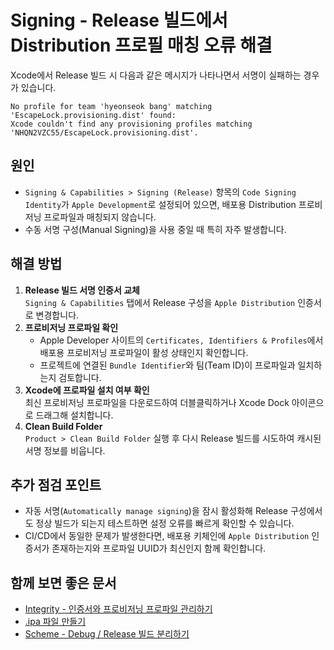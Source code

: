 # Signing - Release 빌드에서 Distribution 프로필 매칭 오류 해결

Xcode에서 Release 빌드 시 다음과 같은 메시지가 나타나면서 서명이 실패하는 경우가 있습니다.

```
No profile for team 'hyeonseok bang' matching 'EscapeLock.provisioning.dist' found:
Xcode couldn't find any provisioning profiles matching 'NHQN2VZC55/EscapeLock.provisioning.dist'.
```

## 원인
- `Signing & Capabilities > Signing (Release)` 항목의 `Code Signing Identity`가 `Apple Development`로 설정되어 있으면, 배포용 Distribution 프로비저닝 프로파일과 매칭되지 않습니다.
- 수동 서명 구성(Manual Signing)을 사용 중일 때 특히 자주 발생합니다.

## 해결 방법
1. **Release 빌드 서명 인증서 교체**  
   `Signing & Capabilities` 탭에서 Release 구성을 `Apple Distribution` 인증서로 변경합니다.
2. **프로비저닝 프로파일 확인**  
   - Apple Developer 사이트의 `Certificates, Identifiers & Profiles`에서 배포용 프로비저닝 프로파일이 활성 상태인지 확인합니다.
   - 프로젝트에 연결된 `Bundle Identifier`와 팀(Team ID)이 프로파일과 일치하는지 검토합니다.
3. **Xcode에 프로파일 설치 여부 확인**  
   최신 프로비저닝 프로파일을 다운로드하여 더블클릭하거나 Xcode Dock 아이콘으로 드래그해 설치합니다.
4. **Clean Build Folder**  
   `Product > Clean Build Folder` 실행 후 다시 Release 빌드를 시도하여 캐시된 서명 정보를 비웁니다.

## 추가 점검 포인트
- 자동 서명(`Automatically manage signing`)을 잠시 활성화해 Release 구성에서도 정상 빌드가 되는지 테스트하면 설정 오류를 빠르게 확인할 수 있습니다.
- CI/CD에서 동일한 문제가 발생한다면, 배포용 키체인에 `Apple Distribution` 인증서가 존재하는지와 프로파일 UUID가 최신인지 함께 확인합니다.

## 함께 보면 좋은 문서
- [Integrity - 인증서와 프로비저닝 프로파일 관리하기](../iOS-Integrity/Integrity_Certificate_Provisioning.md)
- [.ipa 파일 만들기](How_to.make_ipa.md)
- [Scheme - Debug / Release 빌드 분리하기](Scheme_Separate_BuildSet.md)
